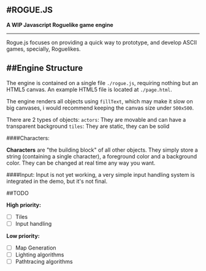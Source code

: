 #ROGUE.JS
---------------------------------
__A WIP Javascript Roguelike game engine__

---------------------------

Rogue.js focuses on providing a quick way to prototype, and develop ASCII games, specially, Roguelikes.



##Engine Structure
----------------------------------

The engine is contained on a single file `./rogue.js`, requiring nothing but an HTML5 canvas. An example HTML5 file is located at `./page.html`.

The engine renders all objects using `fillText`, which may make it slow on big canvases, i would recommend keeping the canvas size under `500x500`.

There are 2 types of objects:
<bk>
`actors`: They are movable and can have a transparent background
<bk>
`tiles`: They are static, they can be solid
<bk>
<bk>
<bk>

####Characters:

__Characters__ are "the building block" of all other objects. They simply store a string (containing a single character), a foreground color and a background color.
<bk>
They can be changed at real time any way you want.

####Input:
Input is not yet working, a very simple input handling system is integrated in the demo, but it's not final.

##TODO

__High priority:__
- [ ] Tiles  
- [ ] Input handling

__Low priority:__
- [ ] Map Generation
- [ ] Lighting algorithms
- [ ] Pathtracing algorithms

